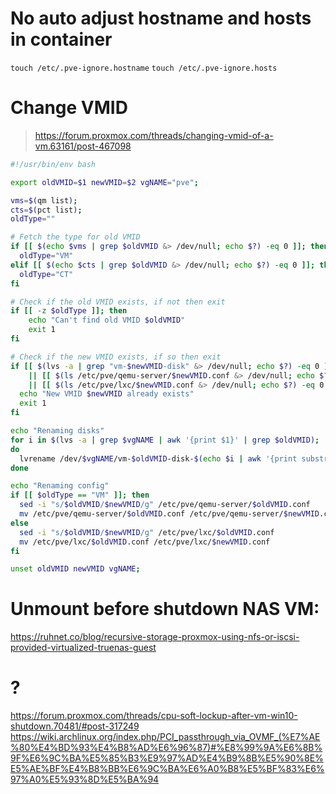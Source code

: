 # No auto adjust hostname and hosts in container
`touch /etc/.pve-ignore.hostname`
`touch /etc/.pve-ignore.hosts`

# Change VMID
> https://forum.proxmox.com/threads/changing-vmid-of-a-vm.63161/post-467098
```bash
#!/usr/bin/env bash

export oldVMID=$1 newVMID=$2 vgNAME="pve";

vms=$(qm list);
cts=$(pct list);
oldType=""

# Fetch the type for old VMID
if [[ $(echo $vms | grep $oldVMID &> /dev/null; echo $?) -eq 0 ]]; then
  oldType="VM"
elif [[ $(echo $cts | grep $oldVMID &> /dev/null; echo $?) -eq 0 ]]; then
  oldType="CT"
fi

# Check if the old VMID exists, if not then exit
if [[ -z $oldType ]]; then
    echo "Can't find old VMID $oldVMID"
    exit 1
fi

# Check if the new VMID exists, if so then exit
if [[ $(lvs -a | grep "vm-$newVMID-disk" &> /dev/null; echo $?) -eq 0 ]] \
    || [[ $(ls /etc/pve/qemu-server/$newVMID.conf &> /dev/null; echo $?) -eq 0 ]] \
    || [[ $(ls /etc/pve/lxc/$newVMID.conf &> /dev/null; echo $?) -eq 0 ]]; then
  echo "New VMID $newVMID already exists"
  exit 1
fi

echo "Renaming disks"
for i in $(lvs -a | grep $vgNAME | awk '{print $1}' | grep $oldVMID);
do
  lvrename /dev/$vgNAME/vm-$oldVMID-disk-$(echo $i | awk '{print substr($0,length,1)}') /dev/$vgNAME/vm-$newVMID-disk-$(echo $i | awk '{print substr($0,length,1)}')
done

echo "Renaming config"
if [[ $oldType == "VM" ]]; then
  sed -i "s/$oldVMID/$newVMID/g" /etc/pve/qemu-server/$oldVMID.conf
  mv /etc/pve/qemu-server/$oldVMID.conf /etc/pve/qemu-server/$newVMID.conf
else
  sed -i "s/$oldVMID/$newVMID/g" /etc/pve/lxc/$oldVMID.conf
  mv /etc/pve/lxc/$oldVMID.conf /etc/pve/lxc/$newVMID.conf
fi

unset oldVMID newVMID vgNAME;

```

# Unmount before shutdown NAS VM:
https://ruhnet.co/blog/recursive-storage-proxmox-using-nfs-or-iscsi-provided-virtualized-truenas-guest

# ?
https://forum.proxmox.com/threads/cpu-soft-lockup-after-vm-win10-shutdown.70481/#post-317249
https://wiki.archlinux.org/index.php/PCI_passthrough_via_OVMF_(%E7%AE%80%E4%BD%93%E4%B8%AD%E6%96%87)#%E8%99%9A%E6%8B%9F%E6%9C%BA%E5%85%B3%E9%97%AD%E4%B9%8B%E5%90%8E%E5%AE%BF%E4%B8%BB%E6%9C%BA%E6%A0%B8%E5%BF%83%E6%97%A0%E5%93%8D%E5%BA%94
